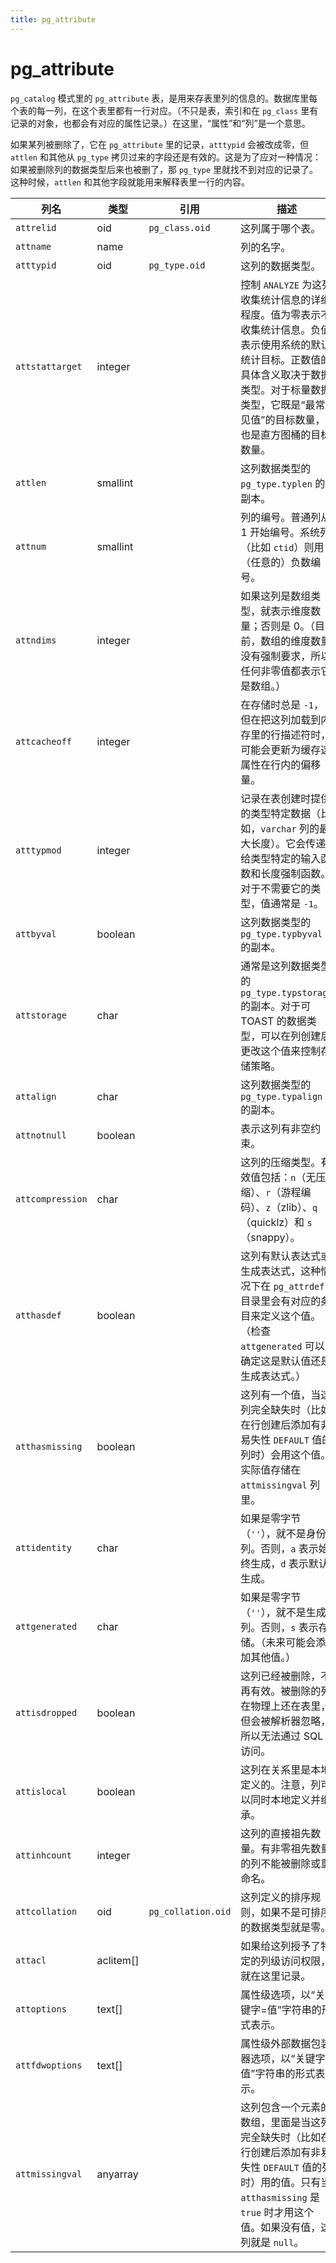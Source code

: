 ```yaml
---
title: pg_attribute
---
```


# pg_attribute

`pg_catalog` 模式里的 `pg_attribute` 表，是用来存表里列的信息的。数据库里每个表的每一列，在这个表里都有一行对应。（不只是表，索引和在 `pg_class` 里有记录的对象，也都会有对应的属性记录。）在这里，“属性”和“列”是一个意思。

如果某列被删除了，它在 `pg_attribute` 里的记录，`atttypid` 会被改成零，但 `attlen` 和其他从 `pg_type` 拷贝过来的字段还是有效的。这是为了应对一种情况：如果被删除列的数据类型后来也被删了，那 `pg_type` 里就找不到对应的记录了。这种时候，`attlen` 和其他字段就能用来解释表里一行的内容。

| 列名          | 类型       | 引用                  | 描述                     |
|---------------|------------|-----------------------|--------------------------|
| `attrelid`    | oid        | `pg_class.oid`        | 这列属于哪个表。         |
| `attname`     | name       |                       | 列的名字。               |
| `atttypid`    | oid        | `pg_type.oid`         | 这列的数据类型。         |
| `attstattarget` | integer   |                       | 控制 `ANALYZE` 为这列收集统计信息的详细程度。值为零表示不收集统计信息。负值表示使用系统的默认统计目标。正数值的具体含义取决于数据类型。对于标量数据类型，它既是“最常见值”的目标数量，也是直方图桶的目标数量。 |
| `attlen`      | smallint   |                       | 这列数据类型的 `pg_type.typlen` 的副本。 |
| `attnum`      | smallint   |                       | 列的编号。普通列从 1 开始编号。系统列（比如 `ctid`）则用（任意的）负数编号。 |
| `attndims`    | integer    |                       | 如果这列是数组类型，就表示维度数量；否则是 0。（目前，数组的维度数量没有强制要求，所以任何非零值都表示它是数组。） |
| `attcacheoff` | integer    |                       | 在存储时总是 `-1`，但在把这列加载到内存里的行描述符时，可能会更新为缓存这属性在行内的偏移量。 |
| `atttypmod`   | integer    |                       | 记录在表创建时提供的类型特定数据（比如，`varchar` 列的最大长度）。它会传递给类型特定的输入函数和长度强制函数。对于不需要它的类型，值通常是 `-1`。 |
| `attbyval`    | boolean    |                       | 这列数据类型的 `pg_type.typbyval` 的副本。 |
| `attstorage`  | char       |                       | 通常是这列数据类型的 `pg_type.typstorage` 的副本。对于可 TOAST 的数据类型，可以在列创建后更改这个值来控制存储策略。 |
| `attalign`    | char       |                       | 这列数据类型的 `pg_type.typalign` 的副本。 |
| `attnotnull`  | boolean    |                       | 表示这列有非空约束。     |
| `attcompression` | char     |                       | 这列的压缩类型。有效值包括：`n`（无压缩）、`r`（游程编码）、`z`（zlib）、`q`（quicklz）和 `s`（snappy）。 |
| `atthasdef`   | boolean    |                       | 这列有默认表达式或生成表达式，这种情况下在 `pg_attrdef` 目录里会有对应的条目来定义这个值。（检查 `attgenerated` 可以确定这是默认值还是生成表达式。） |
| `atthasmissing` | boolean  |                       | 这列有一个值，当这列完全缺失时（比如在行创建后添加有非易失性 `DEFAULT` 值的列时）会用这个值。实际值存储在 `attmissingval` 列里。 |
| `attidentity` | char       |                       | 如果是零字节（`''`），就不是身份列。否则，`a` 表示始终生成，`d` 表示默认生成。 |
| `attgenerated` | char      |                       | 如果是零字节（`''`），就不是生成列。否则，`s` 表示存储。（未来可能会添加其他值。） |
| `attisdropped` | boolean   |                       | 这列已经被删除，不再有效。被删除的列在物理上还在表里，但会被解析器忽略，所以无法通过 SQL 访问。 |
| `attislocal`  | boolean    |                       | 这列在关系里是本地定义的。注意，列可以同时本地定义并继承。 |
| `attinhcount` | integer    |                       | 这列的直接祖先数量。有非零祖先数量的列不能被删除或重命名。 |
| `attcollation` | oid       | `pg_collation.oid`    | 这列定义的排序规则，如果不是可排序的数据类型就是零。 |
| `attacl`      | aclitem[]  |                       | 如果给这列授予了特定的列级访问权限，就在这里记录。 |
| `attoptions`  | text[]     |                       | 属性级选项，以“关键字=值”字符串的形式表示。 |
| `attfdwoptions` | text[]    |                       | 属性级外部数据包装器选项，以“关键字=值”字符串的形式表示。 |
| `attmissingval` | anyarray  |                       | 这列包含一个元素的数组，里面是当这列完全缺失时（比如在行创建后添加有非易失性 `DEFAULT` 值的列时）用的值。只有当 `atthasmissing` 是 `true` 时才用这个值。如果没有值，这列就是 `null`。 |
